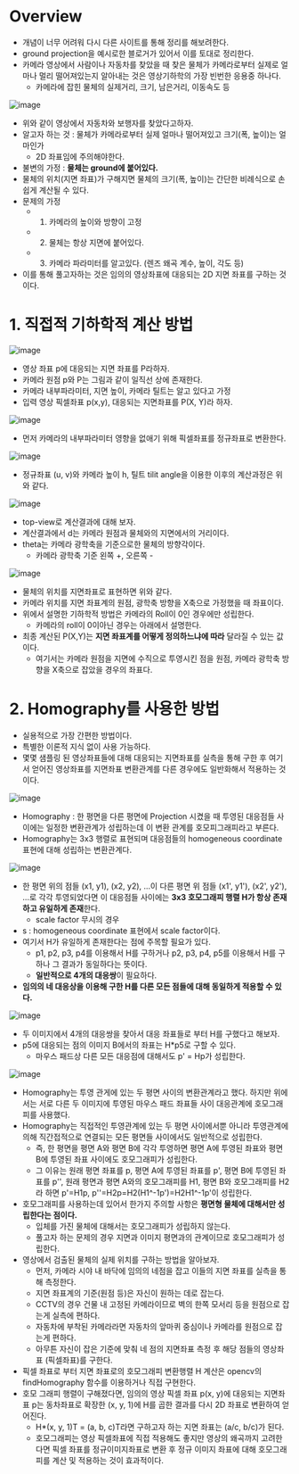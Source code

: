 # Overview
- 개념이 너무 어려워 다시 다른 사이트를 통해 정리를 해보려한다.
- ground projection을 예시로한 블로거가 있어서 이를 토대로 정리한다.
- 카메라 영상에서 사람이나 자동차를 찾았을 때 찾은 물체가 카메라로부터 실제로 얼마나 멀리 떨어져있는지 알아내는 것은 영상기하학의 가장 빈번한 응용중 하나다.
  - 카메라에 잡힌 물체의 실제거리, 크기, 남은거리, 이동속도 등

![image](https://user-images.githubusercontent.com/69780812/146337378-98e7ff93-cb43-4a90-9f23-75669a49c3d9.png)
- 위와 같이 영상에서 자동차와 보행자를 찾았다고하자.
- 알고자 하는 것 : 물체가 카메라로부터 실제 얼마나 떨어져있고 크기(폭, 높이)는 얼마인가
  - 2D 좌표임에 주의해야한다.
- 불변의 가정 : **물체는 ground에 붙어있다.**
- 물체의 위치(지면 좌표)가 구해지면 물체의 크기(폭, 높이)는 간단한 비례식으로 손쉽게 계산될 수 있다.
- 문제의 가정
  - 1. 카메라의 높이와 방향이 고정
  - 2. 물체는 항상 지면에 붙어있다.
  - 3. 카메라 파라미터를 알고있다. (렌즈 왜곡 계수, 높이, 각도 등)
- 이를 통해 풀고자하는 것은 임의의 영상좌표에 대응되는 2D 지면 좌표를 구하는 것이다.

# 1. 직접적 기하학적 계산 방법
![image](https://user-images.githubusercontent.com/69780812/146631800-91f87e4a-7871-4094-b90e-7a784ca832c5.png)
- 영상 좌표 p에 대응되는 지면 좌표를 P라하자.
- 카메라 원점 p와 P는 그림과 같이 일직선 상에 존재한다.
- 카메라 내부파라미터, 지면 높이, 카메라 틸트는 알고 있다고 가정
- 입력 영상 픽셀좌표 p(x,y), 대응되는 지면좌표를 P(X, Y)라 하자.

![image](https://user-images.githubusercontent.com/69780812/146631832-19aca6e2-68c1-4c66-983b-b6f5cb133107.png)
- 먼저 카메라의 내부파라미터 영향을 없애기 위해 픽셀좌표를 정규좌표로 변환한다.

![image](https://user-images.githubusercontent.com/69780812/146632059-f608fbd0-0910-4484-a2b6-000bcaccf89d.png)
- 정규좌표 (u, v)와 카메라 높이 h, 틸트 tilit angle을 이용한 이후의 계산과정은 위와 같다.

![image](https://user-images.githubusercontent.com/69780812/146632096-2ea32517-36ee-49fc-8584-57184d911aa3.png)
- top-view로 계산결과에 대해 보자.
- 계산결과에서 d는 카메라 원점과 물체와의 지면에서의 거리이다.
- theta는 카메라 광학축을 기준으로한 물체의 방향각이다.
  - 카메라 광학축 기준 왼쪽 +, 오른쪽 -

![image](https://user-images.githubusercontent.com/69780812/146632122-e1e8326a-e9af-4248-ad07-41b3bf8e7812.png)
- 물체의 위치를 지면좌표로 표현하면 위와 같다.
- 카메라 위치를 지면 좌표계의 원점, 광학축 방향을 X축으로 가정했을 때 좌표이다.
- 위에서 설명한 기하학적 방법은 카메라의 Roll이 0인 경우에만 성립한다.
  - 카메라의 roll이 0이아닌 경우는 아래에서 설명한다.
- 최종 계산된 P(X,Y)는 **지면 좌표계를 어떻게 정의하느냐에 따라** 달라질 수 있는 값이다. 
  - 여기서는 카메라 원점을 지면에 수직으로 투영시킨 점을 원점, 카메라 광학축 방향을 X축으로 잡았을 경우의 좌표다.

# 2. Homography를 사용한 방법
- 실용적으로 가장 간편한 방법이다.
- 특별한 이론적 지식 없이 사용 가능하다.
- 몇몇 샘플링 된 영상좌표들에 대해 대응되는 지면좌표를 실측을 통해 구한 후 여기서 얻어진 영상좌표를 지면좌표 변환관계를 다른 경우에도 일반화해서 적용하는 것이다.

![image](https://user-images.githubusercontent.com/69780812/146632294-9b43b386-c67b-4114-b2aa-daa05d1496cf.png)
- Homography : 한 평면을 다른 평면에 Projection 시켰을 때 투영된 대응점들 사이에는 일정한 변환관계가 성립하는데 이 변환 관계를 호모피그래피라고 부른다.
- Homography는 3x3 행렬로 표현되며 대응점들의 homogeneous coordinate 표현에 대해 성립하는 변환관계다.

![image](https://user-images.githubusercontent.com/69780812/146632327-4bc81e3a-a277-4d81-9b09-0c92e855a312.png)
- 한 평면 위의 점들 (x1, y1), (x2, y2), ...이 다른 평면 위 점들 (x1', y1'), (x2', y2'), ...로 각각 투영되었다면 이 대응점들 사이에는 **3x3 호모그래피 행렬 H가 항상 존재하고 유일하게 존재**한다.
  - scale factor 무시의 경우
- s : homogeneous coordinate 표현에서 scale factor이다.
- 여기서 H가 유일하게 존재한다는 점에 주목할 필요가 있다.
  - p1, p2, p3, p4를 이용해서 H를 구하거나 p2, p3, p4, p5를 이용해서 H를 구하나 그 결과가 동일하다는 뜻이다.
  - **일반적으로 4개의 대응쌍**이 필요하다.
- **임의의 네 대응상을 이용해 구한 H를 다른 모든 점들에 대해 동일하게 적용할 수 있다.**

![image](https://user-images.githubusercontent.com/69780812/146632408-e807a6dd-f488-4c35-b616-a4d192bec4d1.png)
- 두 이미지에서 4개의 대응쌍을 찾아서 대응 좌표들로 부터 H를 구했다고 해보자.
- p5에 대응되는 점의 이미지 B에서의 좌표는 H*p5로 구할 수 있다.
  - 마우스 패드상 다른 모든 대응점에 대해서도 p' = Hp가 성립한다.

![image](https://user-images.githubusercontent.com/69780812/146632483-d3e59354-9a52-4d70-b05d-9994eaa61afb.png)
- Homography는 투영 관게에 있는 두 평면 사이의 변환관계라고 했다. 하지만 위에서는 서로 다른 두 이미지에 투영된 마우스 패드 좌표들 사이 대응관계에 호모그래피를 사용했다.
- Homography는 직접적인 투영관계에 있는 두 평면 사이에서뿐 아니라 투영관계에 의해 직간접적으로 연결되는 모든 평면들 사이에서도 일반적으로 성립한다.
  - 즉, 한 평면을 평면 A와 평면 B에 각각 투영하면 평면 A에 투영된 좌표와 평면 B에 투영된 좌표 사이에도 호모그래피가 성립한다.
  - 그 이유는 원래 평면 좌표를 p, 평면 A에 투영된 좌표를 p', 평면 B에 투영된 좌표를 p'', 원래 평면과 평면 A와의 호모그래피를 H1, 평면 B와 호모그래피를 H2라 하면 p'=H1p, p''=H2p=H2(H1^-1p')=H2H1^-1p'이 성립한다.
- 호모그래피를 사용하는데 있어서 한가지 주의할 사항은 **평면형 물체에 대해서만 성립한다는 점이다.**
  - 입체를 가진 물체에 대해서는 호모그래피가 성립하지 않는다.
  - 풀고자 하는 문제의 경우 지면과 이미지 평면과의 관계이므로 호모그래피가 성립한다.
- 영상에서 검출된 물체의 실제 위치를 구하는 방법을 알아보자.
  - 먼저, 카메라 시야 내 바닥에 임의의 네점을 잡고 이들의 지면 좌표를 실측을 통해 측정한다.
  - 지면 좌표계의 기준(원점 등)은 자신이 원하는 데로 잡는다.
  - CCTV의 경우 건물 내 고정된 카메라이므로 벽의 한쪽 모서리 등을 원점으로 잡는게 실측에 편하다.
  - 자동차에 부착된 카메라라면 자동차의 앞마퀴 중심이나 카메라를 원점으로 잡는게 편하다.
  - 아무튼 자신이 잡은 기준에 맞춰 네 점의 지면좌표 측정 후 해당 점들의 영상좌표 (픽셀좌표)를 구한다.
- 픽셀 좌표로 부터 지면 좌표로의 호모그래피 변환행렬 H 계산은 opencv의 findHomography 함수를 이용하거나 직접 구현한다.
- 호모 그래피 행렬이 구해졌다면, 임의의 영상 픽셀 좌표 p(x, y)에 대응되는 지면좌표 p는 동차좌표로 확장한 (x, y, 1)에 H를 곱한 결과를 다시 2D 좌표로 변환하여 얻어진다.
  - H*(x, y, 1)T = (a, b, c)T라면 구하고자 하는 지면 좌표는 (a/c, b/c)가 된다.
  - 호모그래피는 영상 픽셀좌표에 직접 적용해도 좋지만 영상의 왜곡까지 고려한다면 픽셀 좌표를 정규이미지좌표로 변환 후 정규 이미지 좌표에 대해 호모그래피를 계산 및 적용하는 것이 효과적이다.

